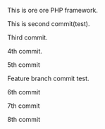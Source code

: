 This is ore ore PHP framework.

This is second commit(test).

Third commit.

4th commit.

5th commit

Feature branch commit test.

6th commit

7th commit

8th commit
